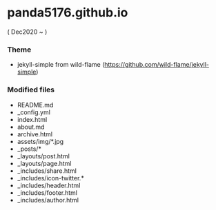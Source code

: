 # panda5176.github.io
( Dec2020 ~ )

### Theme
- jekyll-simple from wild-flame (https://github.com/wild-flame/jekyll-simple)

### Modified files
- README.md
- _config.yml
- index.html
- about.md
- archive.html
- assets/img/*.jpg
- _posts/*
- _layouts/post.html
- _layouts/page.html
- _includes/share.html
- _includes/icon-twitter.*
- _includes/header.html
- _includes/footer.html
- _includes/author.html
